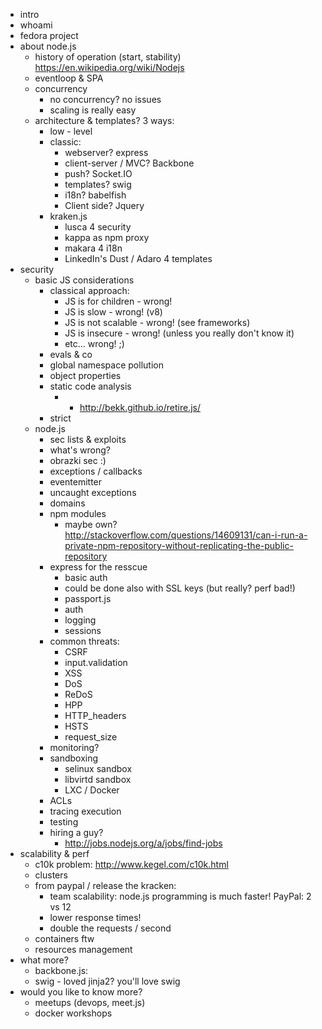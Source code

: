 
- intro
- whoami
- fedora project
- about node.js
    - history of operation (start, stability) https://en.wikipedia.org/wiki/Nodejs
    - eventloop & SPA
    - concurrency
        - no concurrency? no issues
        - scaling is really easy
    - architecture & templates? 3 ways:
        - low - level
        - classic:
            - webserver? express
            - client-server / MVC? Backbone
            - push? Socket.IO
            - templates? swig
            - i18n? babelfish
            - Client side? Jquery
        - kraken.js
            - lusca 4 security
            - kappa as npm proxy
            - makara 4 i18n
            - LinkedIn's Dust / Adaro 4 templates
- security
    - basic JS considerations
        - classical approach: 
            - JS is for children - wrong!
            - JS is slow - wrong! (v8)
            - JS is not scalable - wrong! (see frameworks)
            - JS is insecure - wrong! (unless you really don't know it)
            - etc... wrong! ;)
        - evals & co
        - global namespace pollution
        - object properties
        - static code analysis
            - + http://bekk.github.io/retire.js/
        - strict
    - node.js
        - sec lists & exploits
        - what's wrong?
        - obrazki sec :)
        - exceptions / callbacks
        - eventemitter
        - uncaught exceptions
        - domains
        - npm modules
            - maybe own?
              http://stackoverflow.com/questions/14609131/can-i-run-a-private-npm-repository-without-replicating-the-public-repository
        - express for the resscue
            - basic auth
            - could be done also with SSL keys (but really? perf bad!)
            - passport.js
            - auth
            - logging
            - sessions
        - common threats:
            - CSRF
            - input.validation
            - XSS
            - DoS
            - ReDoS
            - HPP
            - HTTP_headers
            - HSTS
            - request_size
        - monitoring?
        - sandboxing
            - selinux sandbox
            - libvirtd sandbox
            - LXC / Docker
        - ACLs
        - tracing execution
        - testing
        - hiring a guy?
            - http://jobs.nodejs.org/a/jobs/find-jobs
- scalability & perf
    - c10k problem: http://www.kegel.com/c10k.html
    - clusters
    - from paypal / release the kracken:
        - team scalability: node.js programming is much faster! PayPal: 2 vs 12
        - lower response times!
        - double the requests / second
    - containers ftw
    - resources management
- what more?
    - backbone.js:
    - swig - loved jinja2? you'll love swig
- would you like to know more?
    - meetups (devops, meet.js)
    - docker workshops
